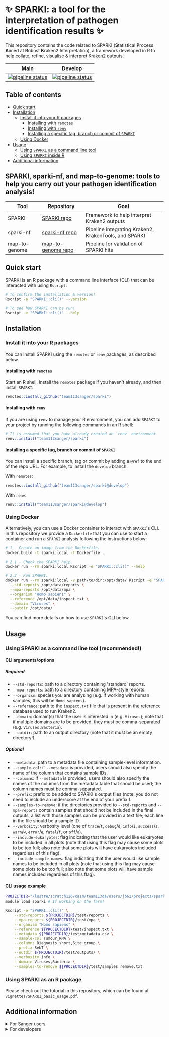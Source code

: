 # ✨ SPARKI: a tool for the interpretation of pathogen identification results ✨

This repository contains the code related to SPARKI (**S**tatistical **P**rocess **A**imed at **R**obust **K**raken2 **I**nterpretation), a framework developed in R to help collate, refine, visualise & interpret Kraken2 outputs.

|                         Main                         |                         Develop                          |
| :----------------------------------------------------: | :------------------------------------------------------: |
| [![pipeline status][main-pipe-badge]][main-branch] | [![pipeline status][develop-pipe-badge]][develop-branch] |

[main-pipe-badge]: https://gitlab.internal.sanger.ac.uk/team113_projects/jb62-projects/sparki/badges/main/pipeline.svg
[main-branch]: https://gitlab.internal.sanger.ac.uk/team113_projects/jb62-projects/sparki/-/commits/main
[develop-pipe-badge]: https://gitlab.internal.sanger.ac.uk/team113_projects/jb62-projects/sparki/badges/develop/pipeline.svg
[develop-branch]: https://gitlab.internal.sanger.ac.uk/team113_projects/jb62-projects/sparki/-/commits/develop

## Table of contents
- [Quick start](#quick-start)
- [Installation](#installation)
  - [Install it into your R packages](#install-it-into-your-r-packages)
    - [Installing with `remotes`](#installing-with-remotes)
    - [Installing with `renv`](#installing-with-renv)
    - [Installing a specific tag, branch or commit of `SPARKI`](#installing-a-specific-tag-branch-or-commit-of-sparki)
  - [Using Docker](#using-docker)
- [Usage](#usage)
  - [Using `SPARKI` as a command line tool](#using-sparki-as-a-command-line-tool)
  - [Using `SPARKI` inside R](#using-sparki-inside-r)
- [Additional information](#additional-information)


## SPARKI, sparki-nf, and map-to-genome: tools to help you carry out your pathogen identification analysis!

| Tool | Repository | Goal |
| --- | --- | --- |
| SPARKI | [SPARKI repo](https://github.com/team113sanger/sparki) | Framework to help interpret Kraken2 outputs |
| sparki-nf | [sparki-nf repo](https://github.com/team113sanger/sparki-nf) | Pipeline integrating Kraken2, KrakenTools, and SPARKI |
| map-to-genome | [map-to-genome repo](https://github.com/team113sanger/map-to-genome) | Pipeline for validation of SPARKI hits |

## Quick start

SPARKI is an R package with a command line interface (CLI) that can be interacted with using `Rscript`:

```bash
# To confirm the installation & version!
Rscript -e "SPARKI::cli()" --version

# To see how SPARKI can be run!
Rscript -e "SPARKI::cli()" --help
```

## Installation

### Install it into your R packages

You can install SPARKI using the `remotes` or `renv` packages, as described below.

#### Installing with `remotes`

Start an R shell, install the `remotes` package if you haven't already, and then install `SPARKI`:

```R
remotes::install_github("team113sanger/sparki")
```

#### Installing with `renv`

If you are using `renv` to manage your R environment, you can add `SPARKI` to your project by running the following commands in an R shell:

```R
# It is assumed that you have already created an `renv` environment
renv::install("team113sanger/sparki")
```

#### Installing a specific tag, branch or commit of `SPARKI`

You can install a specific branch, tag or commit by adding a `@ref` to the end of the repo URL. For example, to install the `develop` branch:

With `remotes`:
```R
remotes::install_github("team113sanger/sparki@develop")
```

With `renv`:
```R
renv::install("team113sanger/sparki@develop")
```

### Using Docker

Alternatively, you can use a Docker container to interact with `SPARKI`'s CLI. In this repository we provide a `Dockerfile` that you can use to start a container and run a `SPARKI` analysis following the instructions below:

```bash
# 1 - Create an image from the Dockerfile.
docker build -t sparki:local -f Dockerfile .

# 2.1 - Check the SPARKI help.
docker run --rm sparki:local Rscript -e "SPARKI::cli()" --help

# 2.2 - Run SPARKI.
docker run --rm sparki:local -v path/to/dir:/opt/data/ Rscript -e "SPARKI::cli()" \
  --std-reports /opt/data/reports \
  --mpa-reports /opt/data/mpa \
  --organism "Homo sapiens" \
  --reference /opt/data/inspect.txt \
  --domain "Viruses" \
  --outdir /opt/data/
```

You can find more details on how to use `SPARKI`'s CLI below.

## Usage

### Using SPARKI as a command line tool (recommended!)

#### CLI arguments/options

##### *Required*
- `--std-reports`: path to a directory containing 'standard' reports.
- `--mpa-reports`: path to a directory containing MPA-style reports.
- `--organism`: species you are analysing (e.g. if working with human samples, this will be `Homo sapiens`).
- `--reference`: path to the `inspect.txt` file that is present in the reference database used to run Kraken2.
- `--domain`: domain(s) that the user is interested in (e.g. `Viruses`); note that if multiple domains are to be provided, they must be comma-separated (e.g. `Viruses,Bacteria`).
- `--outdir`: path to an output directory (note that it must be an empty directory!).

##### *Optional*
- `--metadata`: path to a metadata file containing sample-level information.
- `--sample-col`: if `--metadata` is provided, users should also specify the name of the column that contains sample IDs.
- `--columns`: if `--metadata` is provided, users should also specify the names of the columns from the metadata table that should be used; the column names must be comma-separated.
- `--prefix`: prefix to be added to SPARKI's output files (note: you do not need to include an underscore at the end of your prefix!).
- `--samples-to-remove`: if the directories provided to `--std-reports` and `--mpa-reports` contain samples that should not be included in the final outputs, a list with those samples can be provided in a text file; each line in the file should be a sample ID.
- `--verbosity`: verbosity level (one of `trace`/`t`, `debug`/`d`, `info`/`i`, `success`/`s`, `warn`/`w`, `error`/`e`, `fatal`/`f`, or `off`/`o`).
- `--include-eukaryotes`: flag indicating that the user would like eukaryotes to be included in all plots (note that using this flag may cause some plots to be too full; also note that some plots will have eukaryotes included regardless of this flag).
- `--include-sample-names`: flag indicating that the user would like sample names to be included in all plots (note that using this flag may cause some plots to be too full; also note that some plots will have sample names included regardless of this flag).

#### CLI usage example

```bash
PROJECTDIR="/lustre/scratch126/casm/team113da/users/jb62/projects/sparki"
module load sparki # If working on the farm!

Rscript -e "SPARKI::cli()" \
    --std-reports ${PROJECTDIR}/test/reports \
    --mpa-reports ${PROJECTDIR}/test/mpa \
    --organism "Homo sapiens" \
    --reference ${PROJECTDIR}/test/inspect.txt \
    --metadata ${PROJECTDIR}/test/metadata.csv \
    --sample-col Tumour_RNA \
    --columns Diagnosis_short,Site_group \
    --prefix SebT \
    --outdir ${PROJECTDIR}/test/outputs/ \
    --verbosity info \
    --domain Viruses,Bacteria \
    --samples-to-remove ${PROJECTDIR}/test/samples_remove.txt
```


### Using SPARKI as an R package

Please check out the tutorial in this repository, which can be found at `vignettes/SPARKI_basic_usage.pdf`.

## Additional information

<details>

<summary>For Sanger users</summary>

As a convenience, SPARKI is installed as a module on the Sanger farm. To load the latest SPARKI module:

```bash
module load /software/team113/modules/modulefiles/sparki/default
```

</details>

<details>

<summary>For developers</summary>

### Making a release

To make a new release, please follow the steps below:

1. Start a release with HubFlow.
```bash
module load git
git hf release start 0.1.2 # Or whatever tag.
```

2. Make documentation commits.
```bash
git add DESCRIPTION
git commit -m "Bump package version to 0.1.2"
```
```bash
git add CHANGELOG.md
git commit -m "Update changelog"
```
```bash
git hf push
```

3. Finish the release.
```bash
git hf release finish 0.1.2 # Or whatever the name of the release.
```

4. Just follow the next steps that will be displayed in your terminal after running `git hf release finish` and that's it!

### Development-focused environment

If you are working on `SPARKI`, please do so using a development-focused Docker container that you can start by following the steps below:

```bash
# 1 - Create an image and start a container.
docker compose -f docker-compose.yml up -d --build

# 2 - Enter the container.
docker exec -it sparki bash
```

</details>

